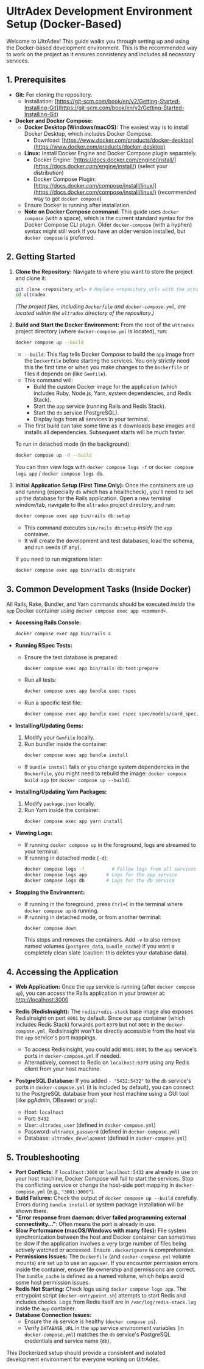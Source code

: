 # UltrAdex Development Environment Setup (Docker-Based)

Welcome to UltrAdex! This guide walks you through setting up and using the Docker-based development environment. This is the recommended way to work on the project as it ensures consistency and includes all necessary services.

## 1. Prerequisites

*   **Git:** For cloning the repository.
    *   Installation: [https://git-scm.com/book/en/v2/Getting-Started-Installing-Git](https://git-scm.com/book/en/v2/Getting-Started-Installing-Git)
*   **Docker and Docker Compose:**
    *   **Docker Desktop (Windows/macOS):** The easiest way is to install Docker Desktop, which includes Docker Compose.
        *   Download: [https://www.docker.com/products/docker-desktop](https://www.docker.com/products/docker-desktop)
    *   **Linux:** Install Docker Engine and Docker Compose plugin separately.
        *   Docker Engine: [https://docs.docker.com/engine/install/](https://docs.docker.com/engine/install/) (select your distribution)
        *   Docker Compose Plugin: [https://docs.docker.com/compose/install/linux/](https://docs.docker.com/compose/install/linux/) (recommended way to get `docker compose`)
    *   Ensure Docker is running after installation.
    *   **Note on Docker Compose command:** This guide uses `docker compose` (with a space), which is the current standard syntax for the Docker Compose CLI plugin. Older `docker-compose` (with a hyphen) syntax might still work if you have an older version installed, but `docker compose` is preferred.

## 2. Getting Started

1.  **Clone the Repository:**
    Navigate to where you want to store the project and clone it:
    ```bash
    git clone <repository_url> # Replace <repository_url> with the actual Git URL
    cd ultradex
    ```
    *(The project files, including `Dockerfile` and `docker-compose.yml`, are located within the `ultradex` directory of the repository.)*

2.  **Build and Start the Docker Environment:**
    From the root of the `ultradex` project directory (where `docker-compose.yml` is located), run:
    ```bash
    docker compose up --build
    ```
    *   `--build`: This flag tells Docker Compose to build the `app` image from the `Dockerfile` before starting the services. You only strictly need this the first time or when you make changes to the `Dockerfile` or files it depends on (like `Gemfile`).
    *   This command will:
        *   Build the custom Docker image for the application (which includes Ruby, Node.js, Yarn, system dependencies, and Redis Stack).
        *   Start the `app` service (running Rails and Redis Stack).
        *   Start the `db` service (PostgreSQL).
        *   Display logs from all services in your terminal.
    *   The first build can take some time as it downloads base images and installs all dependencies. Subsequent starts will be much faster.

    To run in detached mode (in the background):
    ```bash
    docker compose up -d --build
    ```
    You can then view logs with `docker compose logs -f` or `docker compose logs app` / `docker compose logs db`.

3.  **Initial Application Setup (First Time Only):**
    Once the containers are up and running (especially `db` which has a healthcheck), you'll need to set up the database for the Rails application. Open a new terminal window/tab, navigate to the `ultradex` project directory, and run:
    ```bash
    docker compose exec app bin/rails db:setup
    ```
    *   This command executes `bin/rails db:setup` *inside* the `app` container.
    *   It will create the development and test databases, load the schema, and run seeds (if any).

    If you need to run migrations later:
    ```bash
    docker compose exec app bin/rails db:migrate
    ```

## 3. Common Development Tasks (Inside Docker)

All Rails, Rake, Bundler, and Yarn commands should be executed *inside* the `app` Docker container using `docker compose exec app <command>`.

*   **Accessing Rails Console:**
    ```bash
    docker compose exec app bin/rails c
    ```

*   **Running RSpec Tests:**
    *   Ensure the test database is prepared:
        ```bash
        docker compose exec app bin/rails db:test:prepare
        ```
    *   Run all tests:
        ```bash
        docker compose exec app bundle exec rspec
        ```
    *   Run a specific test file:
        ```bash
        docker compose exec app bundle exec rspec spec/models/card_spec.rb
        ```

*   **Installing/Updating Gems:**
    1.  Modify your `Gemfile` locally.
    2.  Run bundler inside the container:
        ```bash
        docker compose exec app bundle install
        ```
    *   If `bundle install` fails or you change system dependencies in the `Dockerfile`, you might need to rebuild the image: `docker compose build app` (or `docker compose up --build`).

*   **Installing/Updating Yarn Packages:**
    1.  Modify `package.json` locally.
    2.  Run Yarn inside the container:
        ```bash
        docker compose exec app yarn install
        ```

*   **Viewing Logs:**
    *   If running `docker compose up` in the foreground, logs are streamed to your terminal.
    *   If running in detached mode (`-d`):
        ```bash
        docker compose logs -f          # Follow logs from all services
        docker compose logs app       # Logs for the app service
        docker compose logs db        # Logs for the db service
        ```

*   **Stopping the Environment:**
    *   If running in the foreground, press `Ctrl+C` in the terminal where `docker compose up` is running.
    *   If running in detached mode, or from another terminal:
        ```bash
        docker compose down
        ```
        This stops and removes the containers. Add `-v` to also remove named volumes (`postgres_data`, `bundle_cache`) if you want a completely clean slate (caution: this deletes your database data).

## 4. Accessing the Application

*   **Web Application:** Once the `app` service is running (after `docker compose up`), you can access the Rails application in your browser at:
    [http://localhost:3000](http://localhost:3000)

*   **Redis (RedisInsight):** The `redis/redis-stack` base image also exposes RedisInsight on port `8001` by default. Since our `app` container (which includes Redis Stack) forwards port `6379` but not `8001` in the `docker-compose.yml`, RedisInsight won't be directly accessible from the host via the `app` service's port mappings.
    *   To access RedisInsight, you could add `8001:8001` to the `app` service's ports in `docker-compose.yml` if needed.
    *   Alternatively, connect to Redis on `localhost:6379` using any Redis client from your host machine.

*   **PostgreSQL Database:** If you added `- "5432:5432"` to the `db` service's ports in `docker-compose.yml` (it is included by default), you can connect to the PostgreSQL database from your host machine using a GUI tool (like pgAdmin, DBeaver) or `psql`:
    *   Host: `localhost`
    *   Port: `5432`
    *   User: `ultradex_user` (defined in `docker-compose.yml`)
    *   Password: `ultradex_password` (defined in `docker-compose.yml`)
    *   Database: `ultradex_development` (defined in `docker-compose.yml`)

## 5. Troubleshooting

*   **Port Conflicts:** If `localhost:3000` or `localhost:5432` are already in use on your host machine, Docker Compose will fail to start the services. Stop the conflicting service or change the host-side port mapping in `docker-compose.yml` (e.g., `"3001:3000"`).
*   **Build Failures:** Check the output of `docker compose up --build` carefully. Errors during `bundle install` or system package installation will be shown there.
*   **"Error response from daemon: driver failed programming external connectivity..."**: Often means the port is already in use.
*   **Slow Performance (macOS/Windows with many files):** File system synchronization between the host and Docker container can sometimes be slow if the application involves a very large number of files being actively watched or accessed. Ensure `.dockerignore` is comprehensive.
*   **Permissions Issues:** The `Dockerfile` (and `docker-compose.yml` volume mounts) are set up to use an `appuser`. If you encounter permission errors inside the container, ensure file ownership and permissions are correct. The `bundle_cache` is defined as a named volume, which helps avoid some host permission issues.
*   **Redis Not Starting:** Check logs using `docker compose logs app`. The entrypoint script (`docker-entrypoint.sh`) attempts to start Redis and includes checks. Logs from Redis itself are in `/var/log/redis-stack.log` inside the `app` container.
*   **Database Connection Issues:**
    *   Ensure the `db` service is healthy (`docker compose ps`).
    *   Verify `DATABASE_URL` in the `app` service environment variables (in `docker-compose.yml`) matches the `db` service's PostgreSQL credentials and service name (`db`).

This Dockerized setup should provide a consistent and isolated development environment for everyone working on UltrAdex.
```
